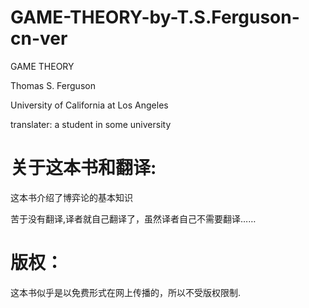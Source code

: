 # GAME-THEORY-by-T.S.Ferguson-cn-ver
GAME THEORY

Thomas S. Ferguson 

University of California at Los Angeles

translater: a student in some university

# 关于这本书和翻译:
这本书介绍了博弈论的基本知识

苦于没有翻译,译者就自己翻译了，虽然译者自己不需要翻译……

# 版权：
这本书似乎是以免费形式在网上传播的，所以不受版权限制.



